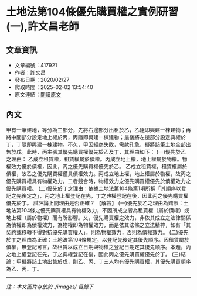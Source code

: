 # 土地法第104條優先購買權之實例研習(一),許文昌老師

## 文章資訊
- 文章編號：417921
- 作者：許文昌
- 發布日期：2020/02/27
- 爬取時間：2025-02-02 13:54:40
- 原文連結：[閱讀原文](https://real-estate.get.com.tw/Columns/detail.aspx?no=417921)

## 內文
甲有一筆建地，等分為三部分，先將右邊部分出租於乙，乙隨即興建一棟建物；再將中間部分設定地上權於丙，丙隨即興建一棟建物；最後將左邊部分設定典權於丁，丁隨即興建一棟建物。不久，甲因經商失敗，需款孔急，擬將該筆土地全部出售於戊。此時，丙主張其優先購買權優先於乙及丁，其理由如下：
(一)優先於乙之理由：
乙成立租賃權，租賃權屬於債權。丙成立地上權，地上權屬於物權。物權效力優於債權，因此，丙之優先購買權優先於乙。
乙成立租賃權，租賃權屬於債權，故乙之優先購買權僅具債權效力。丙成立地上權，地上權屬於物權，故丙之優先購買權具有物權效力。二者競合時，物權效力之優先購買權優先於債權效力之優先購買權。
(二)優先於丁之理由：依據土地法第104條第1項所稱「其順序以登記之先後定之」，丙之地上權登記在先，丁之典權登記在後，因此丙之優先購買權優先於丁。
試評論上開理由是否正確？
【解答】
(一)優先於乙之理由為錯誤：土地法第104條之優先購買權具有物權效力，不因所成立者為租賃權（屬於債權）或地上權（屬於物權）而有所影響。又，優先購買權之效力，非依其成立之法律關係為債權即為債權效力，為物權即為物權效力，而是依其法條之立法精神，如有「其契約或移轉不得對抗優先購買權人」，則為物權效力，否則為債權效力。
(二)優先於丁之理由為正確：土地法第104條規定，以登記先後定其優先順序。因租賃屬於債權，無登記可言，故租賃以成立日期與物權之登記日期定其優先順序。本題，丙之地上權登記在先，丁之典權登記在後，因此丙之優先購買權優先於丁。
(三)結論：甲擬將該土地出售於戊，則乙、丙、丁三人均有優先購買權，其優先購買順序為乙、丙、丁。

---
*注：本文圖片存放於 ./images/ 目錄下*
